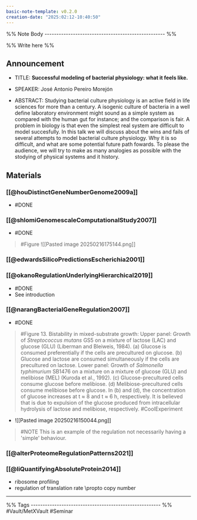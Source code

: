 ```yaml
---
basic-note-template: v0.2.0
creation-date: "2025:02:12-10:40:50"
---
```


%% Note Body --------------------------------------------------- %%

%% Write here %%

## Announcement

- TITLE: **Successful modeling of bacterial physiology: what it feels like.** 
- SPEAKER: José Antonio Pereiro Morejón

- ABSTRACT: Studying bacterial culture physiology is an active field in life sciences for more than a century. A isogenic culture of bacteria in a well define laboratory environment might sound as a simple system as compared with the human gut for instance; and the comparison is fair. A problem in biology is that even the simplest real system are difficult to model succesfully. In this talk we will discuss about the wins and fails of several attempts to model bacterial culture physiology. Why it is so difficult, and what are some potential future path fowards. To please the audience, we will try to make as many analogies as possible with the stodying of physical systems and it history.


## Materials

### [[@houDistinctGeneNumberGenome2009a]]

- #DONE

### [[@shlomiGenomescaleComputationalStudy2007]]

- #DONE

> #Figure
> ![[Pasted image 20250216175144.png]]

### [[@edwardsSilicoPredictionsEscherichia2001]]

### [[@okanoRegulationUnderlyingHierarchical2019]]

- #DONE
- See introduction

### [[@narangBacterialGeneRegulation2007]]

- #DONE
> #Figure 13. Bistability in mixed-substrate growth: Upper panel: Growth of _Streptococcus mutans_ GS5 on a mixture of lactose (LAC) and glucose (GLU) (Liberman and Bleiweis, 1984). (a) Glucose is consumed preferentially if the cells are precultured on glucose. (b) Glucose and lactose are consumed simultaneously if the cells are precultured on lactose. Lower panel: Growth of _Salmonella typhimurium_ SB1476 on a mixture on a mixture of glucose (GLU) and melibiose (MEL) (Kuroda et al., 1992). (c) Glucose-precultured cells consume glucose before melibiose. (d) Melibiose-precultured cells consume melibiose before glucose. In (b) and (d), the concentration of glucose increases at t ≈ 8 and t ≈ 6 h, respectively. It is believed that is due to expulsion of the glucose produced from intracellular hydrolysis of lactose and melibiose, respectively. #CoolExperiment 
- ![[Pasted image 20250216150044.png]]

> #NOTE This is an example of the regulation not necessarily having a 'simple' behaviour. 

### [[@alterProteomeRegulationPatterns2021]]

### [[@liQuantifyingAbsoluteProtein2014]]

- ribosome profiling
- regulation of translation rate \propto copy number


___

%% Tags ------------------------------------------------------- %%
#Vault/MetXVault 
#Seminar